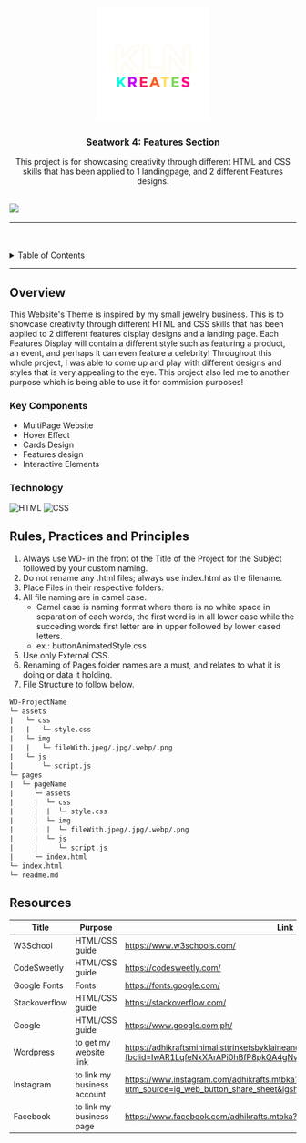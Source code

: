 <a name="readme-top">

<br/>

<br />
<div align="center">
  <a href="https://github.com/Pudgeeba">
  <!-- TODO: If you want to add logo or banner you can add it here -->
    <img src="./assets/img/kln-kreates-logo.png" alt="Kln Kreates" width="200" height="200">
  </a>
<!-- TODO: Change Title to the name of the title of your Project -->
  <h3 align="center">Seatwork 4: Features Section</h3>
</div>
<!-- TODO: Make a short description -->
<div align="center">
  This project is for showcasing creativity through different HTML and CSS skills that has been applied to 1 landingpage, and 2 different Features designs.
</div>

<br />

<!-- TODO: Change the zyx-0314 into your github username  -->
<!-- TODO: Change the WD-Template-Project into the same name of your folder -->
![](https://visit-counter.vercel.app/counter.png?page=Pudgeeba/WD-Seatwork-4-main)

---

<br />
<br />

<!-- TODO: If you want to add more layers for your readme -->
<details>
  <summary>Table of Contents</summary>
  <ol>
    <li>
      <a href="#overview">Overview</a>
      <ol>
        <li>
          <a href="#key-components">Key Components</a>
        </li>
        <li>
          <a href="#technology">Technology</a>
        </li>
      </ol>
    </li>
    <li>
      <a href="#rule,-practices-and-principles">Rules, Practices and Principles</a>
    </li>
    <li>
      <a href="#resources">Resources</a>
    </li>
  </ol>
</details>

---

## Overview

<!-- TODO: To be changed -->
<!-- The following are just sample -->
 This Website's Theme is inspired by my small jewelry business. This is to showcase creativity through different HTML and CSS skills that has been applied to 2 different features display designs and a landing page. Each Features Display will contain a different style such as featuring a product, an event, and perhaps it can even feature a celebrity!
Throughout this whole project, I was able to come up and play with different designs and styles that is very appealing to the eye. This project also led me to another purpose which is being able to use it for commision purposes!


### Key Components
<!-- TODO: List of Key Components -->
<!-- The following are just sample -->

- MultiPage Website
- Hover Effect
- Cards Design
- Features design
- Interactive Elements

### Technology
<!-- TODO: List of Technology Used -->
![HTML](https://img.shields.io/badge/HTML-E34F26?style=for-the-badge&logo=html5&logoColor=white)
![CSS](https://img.shields.io/badge/CSS-1572B6?style=for-the-badge&logo=css3&logoColor=white)

## Rules, Practices and Principles
1. Always use WD- in the front of the Title of the Project for the Subject followed by your custom naming.
2. Do not rename any .html files; always use index.html as the filename.
3. Place Files in their respective folders.
4. All file naming are in camel case.
   - Camel case is naming format where there is no white space in separation of each words, the first word is in all lower case while the succeding words first letter are in upper followed by lower cased letters.
   - ex.: buttonAnimatedStyle.css
5. Use only External CSS.
6. Renaming of Pages folder names are a must, and relates to what it is doing or data it holding.
7. File Structure to follow below.

```
WD-ProjectName
└─ assets
|   └─ css
|   |   └─ style.css
|   └─ img
|   |   └─ fileWith.jpeg/.jpg/.webp/.png
|   └─ js
|       └─ script.js
└─ pages
|  └─ pageName
|     └─ assets
|     |  └─ css
|     |  |  └─ style.css
|     |  └─ img
|     |  |  └─ fileWith.jpeg/.jpg/.webp/.png
|     |  └─ js
|     |     └─ script.js
|     └─ index.html
└─ index.html
└─ readme.md
```

## Resources

<!-- TODO: Add References -->
| Title         | Purpose  | Link                       |
| ------------- | -------- | ---------------------------|
| W3School      | HTML/CSS guide | https://www.w3schools.com/ |
| CodeSweetly   | HTML/CSS guide | https://codesweetly.com/   |
| Google Fonts  | Fonts    | https://fonts.google.com/  |
| Stackoverflow | HTML/CSS guide | https://stackoverflow.com/ |
| Google        | HTML/CSS guide | https://www.google.com.ph/ |
| Wordpress     | to get my website link     | https://adhikraftsminimalisttrinketsbyklaineandrea.art.blog/?fbclid=IwAR1LqfeNxXArAPi0hBfP8pkQA4gNvNa97mhxxsEfhAExwJGCm16lbLtewkw     |
| Instagram     | to link my business account  | https://www.instagram.com/adhikrafts.mtbka?utm_source=ig_web_button_share_sheet&igsh=ZDNlZDc0MzIxNw==     |
| Facebook      | to link my business page   | https://www.facebook.com/adhikrafts.mtbka?mibextid=ZbWKwL     |
